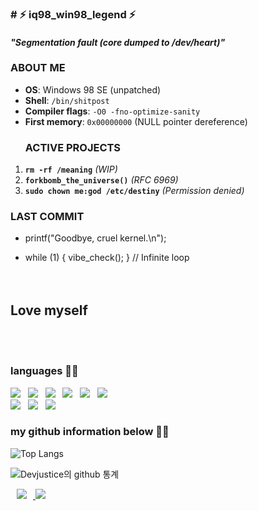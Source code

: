### # ⚡ iq98_win98_legend ⚡  
#### *"Segmentation fault (core dumped to /dev/heart)"*  

### **ABOUT ME**  
- **OS**: Windows 98 SE (unpatched)  
- **Shell**: `/bin/shitpost`  
- **Compiler flags**: `-O0 -fno-optimize-sanity`  
- **First memory**: `0x00000000` (NULL pointer dereference)  
  ### **ACTIVE PROJECTS**  
1. **`rm -rf /meaning`** *(WIP)*  
2. **`forkbomb_the_universe()`** *(RFC 6969)*  
3. **`sudo chown me:god /etc/destiny`** *(Permission denied)*  

### **LAST COMMIT**  

- printf("Goodbye, cruel kernel.\n");  
+ while (1) { vibe_check(); } // Infinite loop  
<br><br>




## Love myself
<br>

<br>

### languages 🐱‍💻

<a href=""><img src="https://img.icons8.com/cotton/40/000000/android-os.png"/></a>&nbsp;&nbsp;
<a href=""><img src="https://img.icons8.com/color/40/000000/git.png"/></a>&nbsp;&nbsp;
<a href=""><img src="https://img.icons8.com/color/40/000000/linux.png"/></a>&nbsp;&nbsp;
<a href=""><img src="https://img.icons8.com/ios-filled/40/000000/mysql-logo.png"/></a>&nbsp;&nbsp;
<a href=""><img src="https://img.icons8.com/color/40/000000/microsoft.png"/></a>&nbsp;&nbsp;
<a href=""><img src="https://img.icons8.com/color/40/000000/java.png"/></a>&nbsp;&nbsp;
<br>
<a href=""><img src="https://img.icons8.com/color/40/000000/python.png"/></a>&nbsp;&nbsp;
<a href=""><img src="https://img.icons8.com/color/40/000000/c.png"/></a>&nbsp;&nbsp;
<a href=""><img src="https://img.icons8.com/color/40/000000/ubuntu.png"/></a>&nbsp;&nbsp;




### my github information below 👩‍💻 


![Top Langs](https://github-readme-stats.vercel.app/api/top-langs/?username=Devjustice&layout=compact&hide_border=true)

![ Devjustice의 github 통계 ](https://github-readme-stats.vercel.app/api?username=Devjustice&hide=prs&show_icons=true&hide_border=true&title_color=000)



<a href="https://linkedin.com/in/george-c-82737624a/">
    <img 
        src="http://img.shields.io/badge/-linkedin-black?style=flat&logo=linkedin&link=https://linkedin.com/in/george-c-82737624a/"
        style="height : auto; margin-left : 10px; margin-right : 10px;"/>
</a>
<a href="https://hits.seeyoufarm.com"><img src="https://hits.seeyoufarm.com/api/count/incr/badge.svg?url=https%3A%2F%2Fgithub.com%2FDevjustice&count_bg=%2379C83D&title_bg=%23555555&icon=&icon_color=%23E7E7E7&title=hits&edge_flat=false"/></a>
